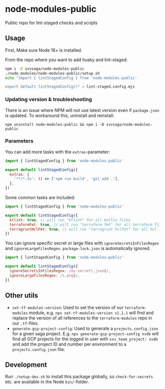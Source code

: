 # node-modules-public

Public repo for lint-staged checks and scripts

## Usage

First, Make sure Node 16+ is installed.

From the repo where you want to add husky and lint-staged:

```bash
npm i -D svvsaga/node-modules-public
./node_modules/node-modules-public/setup.sh
echo "import { lintStagedConfig } from 'node-modules-public'

export default lintStagedConfig()" > lint-staged.config.mjs
```

### Updating version & troubleshooting

There is an issue where NPM will not use latest version even if `package.json` is updated. To workaround this, uninstall and reinstall:

    npm uninstall node-modules-public && npm i -D svvsaga/node-modules-public

### Parameters

You can add more tasks with the `extras`-parameter:

```javascript
import { lintStagedConfig } from 'node-modules-public'

export default lintStagedConfig({
  extras: {
    '**/*.ts': () => ['npm run build', 'git add .'],
  },
})
```

Some common tasks are included:

```javascript
import { lintStagedConfig } from 'node-modules-public'

export default lintStagedConfig({
  ktlint: true, // will run "ktlint" for all kotlin files
  terraformFmt: true, // will run "terraform fmt" for all terraform files
  terragruntHclFmt: true, // will run "terragrunt hclfmt" for all hcl files
})
```

You can ignore specific secret or large files with `ignoreSecretsInFilesRegex` and `ignoreLargeFilesRegex`. `package-lock.json` is automatically ignored.

```javascript
import { lintStagedConfig } from 'node-modules-public'

export default lintStagedConfig({
  ignoreSecretsInFilesRegex: /my-secret\.json$/,
  ignoreLargeFilesRegex: /\.png$/,
})
```

## Other utils

- `set-tf-modules-version`: Used to set the version of our `terraform-modules` module, e.g. `npx set-tf-modules-version v1.1.1` will find and replace the version of all references to the `terraform-modules` repo in our `.tf`-files.
- `generate-gcp-project-config`: Used to generate a `projects.config.json` for a given saga project. E.g. `npx generate-gcp-project-config nvdb` will find all GCP projects for the logged in user with `svv_team_project: nvdb` and add the project ID and number per environment to a `projects.config.json` file.

## Development

Run `./setup-dev.sh` to install this package globally, so `check-for-secrets` etc. are available in the Node `bin/`-folder.
